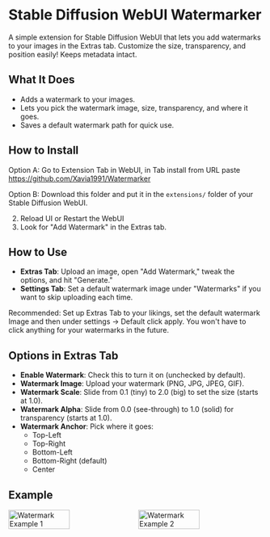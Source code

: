 # Stable Diffusion WebUI Watermarker

A simple extension for Stable Diffusion WebUI that lets you add watermarks to your images in the Extras tab. Customize the size, transparency, and position easily!
Keeps metadata intact. 

## What It Does
- Adds a watermark to your images.
- Lets you pick the watermark image, size, transparency, and where it goes.
- Saves a default watermark path for quick use.

## How to Install
Option A: Go to Extension Tab in WebUI, in Tab install from URL paste https://github.com/Xavia1991/Watermarker
  
Option B: Download this folder and put it in the `extensions/` folder of your Stable Diffusion WebUI.
   
2. Reload UI or Restart the WebUI
3. Look for "Add Watermark" in the Extras tab.

## How to Use
- **Extras Tab**: Upload an image, open "Add Watermark," tweak the options, and hit "Generate."
- **Settings Tab**: Set a default watermark image under "Watermarks" if you want to skip uploading each time.

Recommended:
Set up Extras Tab to your likings, set the default watermark Image and then under settings -> Default click apply.
You won't have to click anything for your watermarks in the future.

## Options in Extras Tab
- **Enable Watermark**: Check this to turn it on (unchecked by default).
- **Watermark Image**: Upload your watermark (PNG, JPG, JPEG, GIF).
- **Watermark Scale**: Slide from 0.1 (tiny) to 2.0 (big) to set the size (starts at 1.0).
- **Watermark Alpha**: Slide from 0.0 (see-through) to 1.0 (solid) for transparency (starts at 1.0).
- **Watermark Anchor**: Pick where it goes:
  - Top-Left
  - Top-Right
  - Bottom-Left
  - Bottom-Right (default)
  - Center
## Example
<div style="display: flex; justify-content: space-between;">
  <img src="https://github.com/user-attachments/assets/c7ccbf5d-e453-4cbb-b333-c9bde8f9b2c2" alt="Watermark Example 1" width="49%">
  <img src="https://github.com/user-attachments/assets/40c7a6f6-4ffe-4b5b-977a-beda2835d98a" alt="Watermark Example 2" width="49%">
</div>
